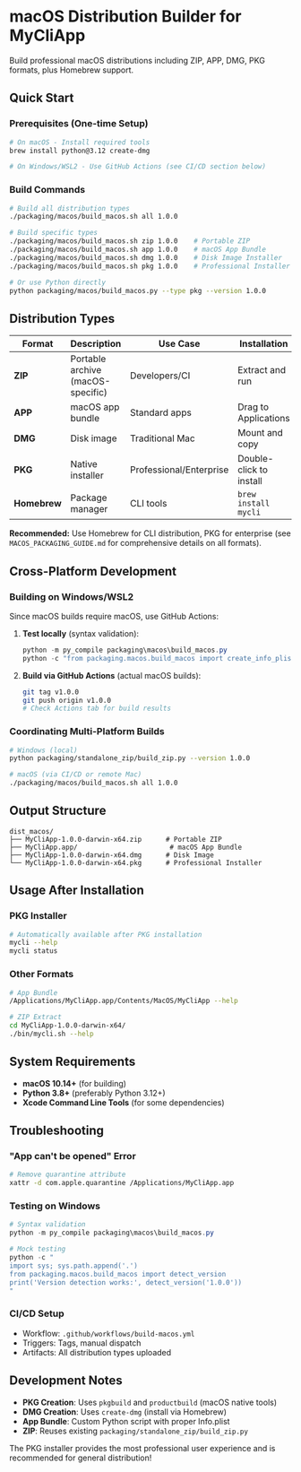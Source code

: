 # macOS Distribution Builder for MyCliApp

Build professional macOS distributions including ZIP, APP, DMG, PKG formats, plus Homebrew support.

## Quick Start

### Prerequisites (One-time Setup)

```bash
# On macOS - Install required tools
brew install python@3.12 create-dmg

# On Windows/WSL2 - Use GitHub Actions (see CI/CD section below)
```

### Build Commands

```bash
# Build all distribution types
./packaging/macos/build_macos.sh all 1.0.0

# Build specific types
./packaging/macos/build_macos.sh zip 1.0.0    # Portable ZIP
./packaging/macos/build_macos.sh app 1.0.0    # macOS App Bundle  
./packaging/macos/build_macos.sh dmg 1.0.0    # Disk Image Installer
./packaging/macos/build_macos.sh pkg 1.0.0    # Professional Installer (recommended)

# Or use Python directly
python packaging/macos/build_macos.py --type pkg --version 1.0.0
```

## Distribution Types

| Format | Description | Use Case | Installation |
|--------|-------------|----------|--------------|
| **ZIP** | Portable archive (macOS-specific) | Developers/CI | Extract and run |
| **APP** | macOS app bundle | Standard apps | Drag to Applications |
| **DMG** | Disk image | Traditional Mac | Mount and copy |
| **PKG** | Native installer | Professional/Enterprise | Double-click to install |
| **Homebrew** | Package manager | CLI tools | `brew install mycli` |

**Recommended:** Use Homebrew for CLI distribution, PKG for enterprise (see `MACOS_PACKAGING_GUIDE.md` for comprehensive details on all formats).

## Cross-Platform Development

### Building on Windows/WSL2

Since macOS builds require macOS, use GitHub Actions:

1. **Test locally** (syntax validation):

   ```powershell
   python -m py_compile packaging\macos\build_macos.py
   python -c "from packaging.macos.build_macos import create_info_plist; print('✅ OK')"
   ```

2. **Build via GitHub Actions** (actual macOS builds):

   ```bash
   git tag v1.0.0
   git push origin v1.0.0
   # Check Actions tab for build results
   ```

### Coordinating Multi-Platform Builds

```bash
# Windows (local)
python packaging/standalone_zip/build_zip.py --version 1.0.0

# macOS (via CI/CD or remote Mac)
./packaging/macos/build_macos.sh all 1.0.0
```

## Output Structure

```text
dist_macos/
├── MyCliApp-1.0.0-darwin-x64.zip      # Portable ZIP
├── MyCliApp.app/                       # macOS App Bundle
├── MyCliApp-1.0.0-darwin-x64.dmg      # Disk Image
└── MyCliApp-1.0.0-darwin-x64.pkg      # Professional Installer
```

## Usage After Installation

### PKG Installer

```bash
# Automatically available after PKG installation
mycli --help
mycli status
```

### Other Formats

```bash
# App Bundle
/Applications/MyCliApp.app/Contents/MacOS/MyCliApp --help

# ZIP Extract
cd MyCliApp-1.0.0-darwin-x64/
./bin/mycli.sh --help
```

## System Requirements

- **macOS 10.14+** (for building)
- **Python 3.8+** (preferably Python 3.12+)
- **Xcode Command Line Tools** (for some dependencies)

## Troubleshooting

### "App can't be opened" Error

```bash
# Remove quarantine attribute
xattr -d com.apple.quarantine /Applications/MyCliApp.app
```

### Testing on Windows

```powershell
# Syntax validation
python -m py_compile packaging\macos\build_macos.py

# Mock testing
python -c "
import sys; sys.path.append('.')
from packaging.macos.build_macos import detect_version
print('Version detection works:', detect_version('1.0.0'))
"
```

### CI/CD Setup

- Workflow: `.github/workflows/build-macos.yml`
- Triggers: Tags, manual dispatch
- Artifacts: All distribution types uploaded

## Development Notes

- **PKG Creation**: Uses `pkgbuild` and `productbuild` (macOS native tools)
- **DMG Creation**: Uses `create-dmg` (install via Homebrew)
- **App Bundle**: Custom Python script with proper Info.plist
- **ZIP**: Reuses existing `packaging/standalone_zip/build_zip.py`

The PKG installer provides the most professional user experience and is recommended for general distribution!
